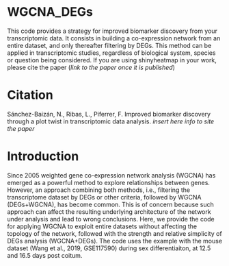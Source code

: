 # WGCNA_DEGs
This code provides a strategy for improved biomarker discovery from your transcriptomic data. It consists in building a co-expression network from an entire dataset, and only thereafter filtering by DEGs. This method can be applied in transcriptomic studies, regardless of biological system, species or question being considered.
If you are using shinyheatmap in your work, please cite the paper (*link to the paper once it is published*)

# Citation
Sánchez-Baizán, N., Ribas, L., Piferrer, F. Improved biomarker discovery through a plot twist in transcriptomic data analysis. *insert here info to site the paper*

# Introduction
Since 2005 weighted gene co-expression network analysis (WGCNA) has emerged as a powerful method to explore relationships between genes. However, an approach combining both methods, i.e., filtering the transcriptome dataset by DEGs or other criteria, followed by WGCNA (DEGs+WGCNA), has become common. This is of concern because such approach can affect the resulting underlying architecture of the network under analysis and lead to wrong conclusions. Here, we provide the code for applying WGCNA to exploit entire datasets without affecting the topology of the network, followed with the strength and relative simplicity of DEGs analysis (WGCNA+DEGs). The code uses the example with the mouse dataset (Wang et al., 2019, GSE117590) during sex differentiaiton, at 12.5 and 16.5 days post coitum. 

